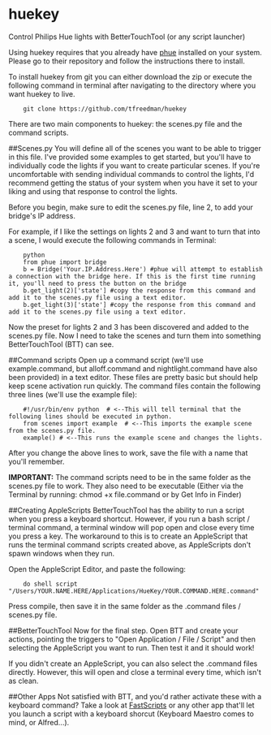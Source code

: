 huekey
======

Control Philips Hue lights with BetterTouchTool (or any script launcher)

Using huekey requires that you already have [phue](https://github.com/studioimaginaire/phue) installed on your system. Please go to their repository and follow the instructions there to install.

To install huekey from git you can either download the zip or execute the following command in terminal after navigating to the directory where you want huekey to live.
```
	git clone https://github.com/tfreedman/huekey
```
There are two main components to huekey: the scenes.py file and the command scripts.

##Scenes.py
You will define all of the scenes you want to be able to trigger in this file. I've provided some examples to get started, but you'll have to individually code the lights if you want to create particular scenes.
If you're uncomfortable with sending individual commands to control the lights, I'd recommend getting the status of your system when you have it set to your liking and using that response to control the lights.

Before you begin, make sure to edit the scenes.py file, line 2, to add your bridge's IP address.

For example, if I like the settings on lights 2 and 3 and want to turn that into a scene, I would execute the following commands in Terminal:
```
	python
	from phue import bridge
	b = Bridge('Your.IP.Address.Here') #phue will attempt to establish a connection with the bridge here. If this is the first time running it, you'll need to press the button on the bridge
	b.get_light(2)['state'] #copy the response from this command and add it to the scenes.py file using a text editor.
	b.get_light(3)['state'] #copy the response from this command and add it to the scenes.py file using a text editor.
```
Now the preset for lights 2 and 3 has been discovered and added to the scenes.py file. Now I need to take the scenes and turn them into something BetterTouchTool (BTT) can see.

##Command scripts
Open up a command script (we'll use example.command, but alloff.command and nightlight.command have also been provided) in a text editor. These files are pretty basic but should help keep scene activation run quickly.
The command files contain the following three lines (we'll use the example file):
```
	#!/usr/bin/env python  # <--This will tell terminal that the following lines should be executed in python.
	from scenes import example  # <--This imports the example scene from the scenes.py file.
	example() # <--This runs the example scene and changes the lights.
```
After you change the above lines to work, save the file with a name that you'll remember.

**IMPORTANT:** The command scripts need to be in the same folder as the scenes.py file to work. They also need to be executable (Either via the Terminal by running: chmod +x file.command or by Get Info in Finder)

##Creating AppleScripts
BetterTouchTool has the ability to run a script when you press a keyboard shortcut. However, if you run a bash script / terminal command, a terminal window will pop open and close every time you press a key. The workaround to this is to create an AppleScript that runs the terminal command scripts created above, as AppleScripts don't spawn windows when they run.

Open the AppleScript Editor, and paste the following:

```
	do shell script "/Users/YOUR.NAME.HERE/Applications/HueKey/YOUR.COMMAND.HERE.command"
```

Press compile, then save it in the same folder as the .command files / scenes.py file. 

##BetterTouchTool
Now for the final step. Open BTT and create your actions, pointing the triggers to "Open Application / File / Script" and then selecting the AppleScript you want to run. Then test it and it should work!

If you didn't create an AppleScript, you can also select the .command files directly. However, this will open and close a terminal every time, which isn't as clean.

##Other Apps
Not satisfied with BTT, and you'd rather activate these with a keyboard command? Take a look at [FastScripts](http://www.red-sweater.com/fastscripts/) or any other app that'll let you launch a script with a keyboard shorcut (Keyboard Maestro comes to mind, or Alfred...).
